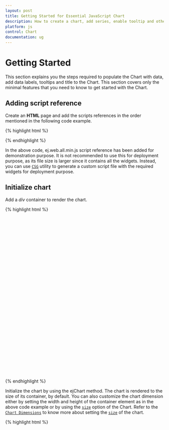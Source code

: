 ```yaml
---
layout: post
title: Getting Started for Essential JavaScript Chart
description: How to create a chart, add series, enable tooltip and other features in Chart.
platform: js
control: Chart
documentation: ug
---
```


# Getting Started

This section explains you the steps required to populate the Chart with data, add data labels, tooltips and title to the Chart. This section covers only the minimal features that you need to know to get started with the Chart.

## Adding script reference

Create an **HTML** page and add the scripts references in the order mentioned in the following code example.

{% highlight html %}


<!DOCTYPE html>
<html>
<head>
    <!--  jquery script  -->
    <script src="http://cdn.syncfusion.com/js/assets/external/jquery-1.10.2.min.js"></script>
    <!-- Essential JS UI widget -->
    <script src="http://cdn.syncfusion.com/13.1.0.21/js/web/ej.web.all.min.js"></script>
</head>
<body>
</body>
</html>



{% endhighlight %}

In the above code, ej.web.all.min.js script reference has been added for demonstration purpose. It is not recommended to use this for deployment purpose, as its file size is larger since it contains all the widgets. Instead, you can use [`CSG`](http://csg.syncfusion.com/) utility to generate a custom script file with the required widgets for deployment purpose.

## Initialize chart

Add a *div* container to render the chart.

{% highlight html %}

<!DOCTYPE html>
<html>
<body>
      <div id="chartcontainer" style="width: 820px; height: 500px;"></div>
</body>
</html>


{% endhighlight %}

Initialize the chart by using the ejChart method. The chart is rendered to the size of its container, by default. You can also customize the chart dimension either by setting the width and height of the container element as in the above code example or by using the [`size`](../api/ejchart.html#members:size) option of the Chart. Refer to the [`Chart Dimensions`](chart-dimensions.html) to know more about setting the [`size`]() of the chart.

{% highlight html %}

<!DOCTYPE html>
<html>
<body>
      <script type="text/javascript" language="javascript ">

            $(function () {
                $("#chartcontainer").ejChart();
            });
      </script>
</body>
</html>


{% endhighlight %}

Now, the Chart is rendered with some auto-generated random values and with default Column chart type.

![](/js/Chart/Getting-Started_images/Getting-Started_img1.png)


## Populate chart with data

Now, this section explains how to plot JSON data to the Chart. First, let us prepare a sample JSON data with each object containing following fields – month and sales.

{% highlight javascript %}


  var chartData = [
      { month: 'Jan', sales: 35 },
      { month: 'Feb', sales: 28 },
      { month: 'Mar', sales: 34 },
      { month: 'Apr', sales: 32 },
      { month: 'May', sales: 40 },
      { month: 'Jun', sales: 32 },
      { month: 'Jul', sales: 35 },
      { month: 'Aug', sales: 55 },
      { month: 'Sep', sales: 38 },
      { month: 'Oct', sales: 30 },
      { month: 'Nov', sales: 25 },
      { month: 'Dec', sales: 32 }];


{% endhighlight %}

Add a series object to the chart by using the [`series`](../api/ejchart.html#members:series) option and set the chart type as *line* by using the [`type`](../api/ejchart#members:series-type) option. 

{% highlight javascript %}


     $("#chartcontainer").ejChart({
            // ...      
            series: [{
		           // ...
		           // set series type
			       type: 'line'
	         }],
           // ...
    });


{% endhighlight %}

You can also add multiple series objects based on your requirement. Refer to the [`Chart Types`](Chart-Types.html) and [`Chart Series`](Chart-Series.html) sections to know more about chart types, how to add multiple series and customize series appearance.

Now, map the month and sales values in the data source to the line series by setting the [`xName`](../api/ejchart.html#members:series-xname) and [`yName`](../api/ejchart#members:series-yname) with the field names respectively and then set the actual data by using the *dataSource* option. Refer to the [`Data Binding`](working-with-data.html) section to know more about binding the local and remote data to the chart.

{% highlight javascript %}


     $("#chartcontainer").ejChart({
            // ...      
            series: [{
		           // ...
		           //Set datasource, xName and yName 
                   dataSource: chartData, 
                   xName: "month", 
                   yName: "sales"
	         }],
           // ...
    });


{% endhighlight %}

![](/js/Chart/Getting-Started_images/Getting-Started_img2.png)


Since the data is related to sales, format the vertical axis labels by adding ‘$’ as a prefix and ‘K’ as a suffix to each label. This can be achieved by setting the "${value}K" to the [`labelFormat`](../api/ejchart#members:primaryxaxis-labelformat) option of the axis. Here, {value} acts as a placeholder for each axis label, "$" and "K" are the actual prefix and suffix added to each axis label. 

The following code example illustrates this,

{% highlight javascript %}


     $("#chartcontainer").ejChart({
            // ... 
	        primaryYAxis:{
                //Customize the axis label format.
                labelFormat: '${value}K'
            },
	    // ...
    });


{% endhighlight %}

![](/js/Chart/Getting-Started_images/Getting-Started_img3.png)


Refer to the [`Axis`](Axis.html) section to know more about axis types, adding multiple axes and other customization options.

## Add Data Labels

You can add data labels to improve the readability of the chart. This can be achieved by enabling the [`visible`](../api/ejchart#members:series-marker-datalabel-visible) option in the [`dataLabel`](../api/ejchart#members:series-marker-datalabel    ) option. Now, the data labels are rendered at the top of all the data points.

The following code example illustrates this,



{% highlight javascript %}


     $("#chartcontainer").ejChart({
            // ...      
            series: [{
		           // ....
		           marker: {
                         dataLabel: {
                                //Enable data label in the chart 
                                visible: true
                   } }
	         }],
           // ...
    });


{% endhighlight %}

![](/js/Chart/Getting-Started_images/Getting-Started_img4.png)


There are situations where the default label content is not sufficient to the user. In this case, you can use the [`template`](../api/ejchart#members:series-marker-datalabel-template) option to format the label content with some additional information.

 {% highlight html %}

<!DOCTYPE html>
<html>
<body>
      <div id="dataLabelTemplate" style="display:none; padding:3px;background-color:#B9C5C9; opacity:0.8;">
         <div id="point">#point.x#:$#point.y#K</div>
      </div>
</body>
</html>


{% endhighlight %}

The above HTML template is used as a template for each data label. Here, "point.x" and "point.y" are the placeholder text used to display the corresponding data point’s x & y value.

The following code example shows how to set the id of the above template to [`template`](../api/ejchart#members:series-marker-datalabel-template) option,

{% highlight javascript %}


     $("#chartcontainer").ejChart({
            // ...      
            series: [{
		         // ...
		         marker: {
                     dataLabel: {
                         visible: true,
                         //Set the id of HTML template to the chart series
                         template: "dataLabelTemplate"
                         }
                       }	
                   }],
           // ...
    });


{% endhighlight %}

![](/js/Chart/Getting-Started_images/Getting-Started_img5.png)


Refer to the [`Data Markers`](Data-Markers.html) section to know more about the options available to customize it.

## Enable Legend

You can enable or disable the legend by using the [`visible`](../api/ejchart#members:legend-visible) option in the [`legend`](../api/ejchart#members:legend). It is enabled in the chart, by default.

{% highlight javascript %}


     $("#chartcontainer").ejChart({
            // ...      
            //Initializing Series	
            series: [{
                // ...
                //Add series name to display on the legend item
                name: "Sales"
            }],

           legend: {
                //Enable chart legend
                visible: true
           },
           // ...
    });


{% endhighlight %}

![](/js/Chart/Getting-Started_images/Getting-Started_img6.png)


Refer to the [`Legend`](Legend.html) section to know more about how to position legend and customize its appearance.

## Enable Tooltip

The Tooltip is useful when you cannot display information by using the [`Data Labels`](data-markers.html#adding-labels) due to the space constraints. You can enable tooltip by using the [`visible`](../api/ejchart#members:series-tooltip-visible) option of the [`tooltip`](../api/ejchart#members:series-tooltip) in the specific series.

The following code example illustrates this,

{% highlight javascript %}


     $("#chartcontainer").ejChart({
            // ...      
            //Initializing Series	
            series: [{
                   // ...
                   //Enable tooltip in chart area
                   tooltip: {visible: true}
            }],
           // ...
    });


{% endhighlight %}

![](/js/Chart/Getting-Started_images/Getting-Started_img7.png)


Refer to the [`Tooltip`](user-interactions.html) section to know more about formatting tooltip contents and customizing its appearance.

## Add Chart Title

You need to add a title to the chart to provide quick information to the user about the data being plotted in the chart. You can add it by using the [`text`](../api/ejchart#members:title-text) option of the [`title`](../api/ejchart#members:title).

{% highlight javascript %}


     $("#chartcontainer").ejChart({
            // ...      
            title: {
	           //Add chart title
               text: 'Sales Analysis'			
	        },
           // ....
    });


{% endhighlight %}

![](/js/Chart/Getting-Started_images/Getting-Started_img8.png)


Refer to the [`Chart Title`](chart-title.html) section to know more about aligning title, customizing its appearance and adding subtitle to the chart.
